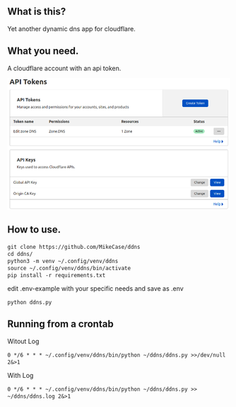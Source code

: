 ## What is this?
Yet another dynamic dns app for cloudflare.

## What you need.
A cloudflare account with an api token.

![API Token Setup](apitokensetup.png)

## How to use.
```
git clone https://github.com/MikeCase/ddns
cd ddns/
python3 -m venv ~/.config/venv/ddns
source ~/.config/venv/ddns/bin/activate
pip install -r requirements.txt
```
edit .env-example with your specific needs and save as .env
```
python ddns.py
```
## Running from a crontab
Witout Log
```
0 */6 * * * ~/.config/venv/ddns/bin/python ~/ddns/ddns.py >>/dev/null 2&>1
```
With Log
```
0 */6 * * * ~/.config/venv/ddns/bin/python ~/ddns/ddns.py >> ~/ddns/ddns.log 2&>1
```